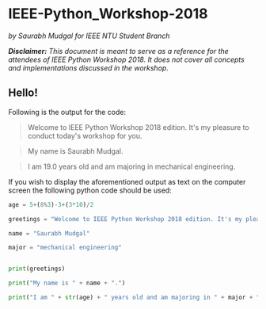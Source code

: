 # IEEE-Python_Workshop-2018
*by Saurabh Mudgal for IEEE NTU Student Branch*

*__Disclaimer:__ This document is meant to serve as a reference for the attendees of IEEE Python Workshop 2018. It does not cover all concepts and implementations discussed in the workshop.*


## Hello!

Following is the output for the code:

> Welcome to IEEE Python Workshop 2018 edition. It's my pleasure to conduct today's workshop for you.

>My name is Saurabh Mudgal.

>I am 19.0 years old and am majoring in mechanical engineering.

If you wish to display the aforementioned output as text on the computer screen the following python code  should be used:

```python
age = 5+(8%3)-3+(3*10)/2

greetings = "Welcome to IEEE Python Workshop 2018 edition. It's my pleasure to conduct today's workshop for you."

name = "Saurabh Mudgal"

major = "mechanical engineering"


print(greetings)

print("My name is " + name + ".")

print("I am " + str(age) + " years old and am majoring in " + major + ".")
```


